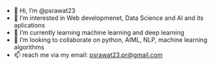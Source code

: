 - 👋 Hi, I’m @psrawat23
- 👀 I’m interested in Web developmenet, Data Science and AI and its aplications
- 🌱 I’m currently learning machine learning and deep learning
- 💞️ I’m looking to collaborate on python, AIML, NLP, machine learning algorithms
- 📫 reach me via my email: psrawat23.pr@gmail.com

<!---
psrawat23/psrawat23 is a ✨ special ✨ repository because its `README.md` (this file) appears on your GitHub profile.
You can click the Preview link to take a look at your changes.
--->
